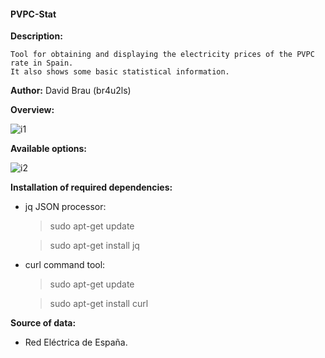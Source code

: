 #### PVPC-Stat


**Description:**

    Tool for obtaining and displaying the electricity prices of the PVPC rate in Spain.
    It also shows some basic statistical information.

**Author:** David Brau (br4u2ls)

**Overview:**

![i1](https://user-images.githubusercontent.com/112086086/190706643-3697f3af-508e-4c4a-87cc-fef0309168d3.png)

**Available options:**  
  
![i2](https://user-images.githubusercontent.com/112086086/190559270-bb2cec98-c1cd-4c7c-ab6e-f1c6feae6ae5.png)

**Installation of required dependencies:**
  
  - jq JSON processor:

    >sudo apt-get update
    
    >sudo apt-get install jq
  
  - curl command tool:

    >sudo apt-get update
    
    >sudo apt-get install curl

**Source of data:**
  - Red Eléctrica de España.
